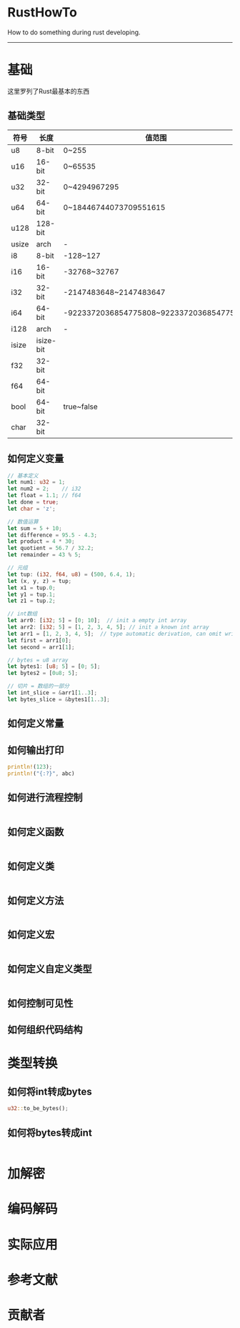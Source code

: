 # RustHowTo
How to do something during rust developing.

---

# 基础

这里罗列了Rust最基本的东西

## 基础类型

| 符号   | 长度      | 值范围 |
| ----- | --------- | ------ |
| u8    | 8-bit     | 0~255 |
| u16   | 16-bit    | 0~65535 |
| u32   | 32-bit    | 0~4294967295 |
| u64   | 64-bit    | 0~18446744073709551615 |
| u128  | 128-bit   |        |
| usize | arch      | - |
| i8    | 8-bit     | -128~127 |
| i16   | 16-bit    | -32768~32767 |
| i32   | 32-bit    | -2147483648~2147483647 |
| i64   | 64-bit    | -9223372036854775808~9223372036854775807 |
| i128  | arch      | - |
| isize | isize-bit |        |
| f32   | 32-bit    |        |
| f64   | 64-bit    |        |
| bool  | 64-bit    | true~false |
| char  | 32-bit    |        |


## 如何定义变量

```rust
// 基本定义
let num1: u32 = 1;
let num2 = 2;    // i32
let float = 1.1; // f64
let done = true;
let char = 'z';

// 数值运算
let sum = 5 + 10;
let difference = 95.5 - 4.3;
let product = 4 * 30;
let quotient = 56.7 / 32.2;
let remainder = 43 % 5;

// 元组
let tup: (i32, f64, u8) = (500, 6.4, 1);
let (x, y, z) = tup;
let x1 = tup.0;
let y1 = tup.1;
let z1 = tup.2;

// int数组
let arr0: [i32; 5] = [0; 10];  // init a empty int array
let arr2: [i32; 5] = [1, 2, 3, 4, 5]; // init a known int array
let arr1 = [1, 2, 3, 4, 5];  // type automatic derivation, can omit writing
let first = arr1[0];
let second = arr1[1];

// bytes = u8 array
let bytes1: [u8; 5] = [0; 5];
let bytes2 = [0u8; 5];

// 切片 = 数组的一部分
let int_slice = &arr1[1..3];
let bytes_slice = &bytes1[1..3];

```

## 如何定义常量


## 如何输出打印

```rust
println!(123);
println!("{:?}", abc)
```

## 如何进行流程控制

```rust

```

## 如何定义函数

```rust

```

## 如何定义类

```rust

```

## 如何定义方法

```rust

```

## 如何定义宏

```rust

```

## 如何定义自定义类型

```rust

```

## 如何控制可见性

## 如何组织代码结构



# 类型转换

## 如何将int转成bytes

```rust
u32::to_be_bytes();
```

## 如何将bytes转成int

```rust

```

# 加解密



# 编码解码



# 实际应用



# 参考文献

# 贡献者





